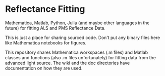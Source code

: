 # Reflectance Fitting

Mathematica, Matlab, Python, Julia (and maybe other languages in the future) for fitting ALS and PMS Reflectance Data.

This is just a place for sharing sourced code. Don't put any binary files here like Mathematica notebooks for figures.

This repository shares Mathematica workspaces (.m files) and Matlab classes and functions (also .m files unfortunately) for fitting data from the advanced light source. The wiki
and the doc directories have documentation on how they are used.

